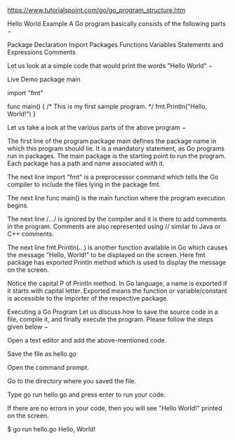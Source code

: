https://www.tutorialspoint.com/go/go_program_structure.htm

Hello World Example
A Go program basically consists of the following parts −

Package Declaration
Import Packages
Functions
Variables
Statements and Expressions
Comments

Let us look at a simple code that would print the words "Hello World" −

 Live Demo
package main

import "fmt"

func main() {
   /* This is my first sample program. */
   fmt.Println("Hello, World!")
}

Let us take a look at the various parts of the above program −

The first line of the program package main defines the package name in which this program should lie. It is a mandatory statement, as Go programs run in packages. The main package is the starting point to run the program. Each package has a path and name associated with it.

The next line import "fmt" is a preprocessor command which tells the Go compiler to include the files lying in the package fmt.

The next line func main() is the main function where the program execution begins.

The next line /*...*/ is ignored by the compiler and it is there to add comments in the program. Comments are also represented using // similar to Java or C++ comments.

The next line fmt.Println(...) is another function available in Go which causes the message "Hello, World!" to be displayed on the screen. Here fmt package has exported Println method which is used to display the message on the screen.

Notice the capital P of Println method. In Go language, a name is exported if it starts with capital letter. Exported means the function or variable/constant is accessible to the importer of the respective package.

Executing a Go Program
Let us discuss how to save the source code in a file, compile it, and finally execute the program. Please follow the steps given below −

Open a text editor and add the above-mentioned code.

Save the file as hello.go

Open the command prompt.

Go to the directory where you saved the file.

Type go run hello.go and press enter to run your code.

If there are no errors in your code, then you will see "Hello World!" printed on the screen.

$ go run hello.go
Hello, World!
